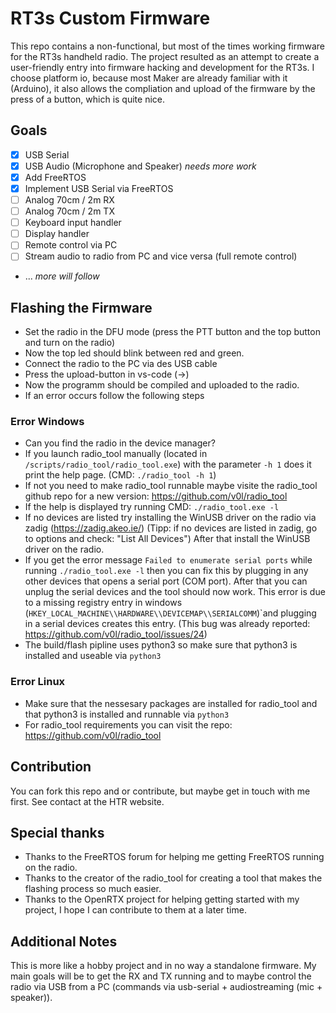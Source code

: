 # RT3s Custom Firmware

This repo contains a non-functional, but most of the times working firmware for
the RT3s handheld radio.
The project resulted as an attempt to create a user-friendly entry into
firmware hacking and development for the RT3s. I choose platform io, because most
Maker are already familiar with it (Arduino), it also allows the compliation and
upload of the firmware by the press of a button, which is quite nice.

## Goals
* [X] USB Serial
* [X] USB Audio (Microphone and Speaker) _needs more work_
* [X] Add FreeRTOS
* [X] Implement USB Serial via FreeRTOS
* [ ] Analog 70cm / 2m RX
* [ ] Analog 70cm / 2m TX
* [ ] Keyboard input handler
* [ ] Display handler
* [ ] Remote control via PC
* [ ] Stream audio to radio from PC and vice versa (full remote control)
* ... _more will follow_

## Flashing the Firmware

* Set the radio in the DFU mode (press the PTT button and the top button and
turn on the radio)
* Now the top led should blink between red and green.
* Connect the radio to the PC via des USB cable
* Press the upload-button in vs-code (->)
* Now the programm should be compiled and uploaded to the radio.
* If an error occurs follow the following steps

### Error Windows
* Can you find the radio in the device manager?
* If you launch radio_tool manually (located in `/scripts/radio_tool/radio_tool.exe`)
with the parameter `-h 1` does it print the help page. (CMD: `./radio_tool -h 1`)
* If not you need to make radio_tool runnable maybe visite the radio_tool github
repo for a new version: https://github.com/v0l/radio_tool
* If the help is displayed try running CMD: `./radio_tool.exe -l`
* If no devices are listed try installing the WinUSB driver on the radio via zadig
(https://zadig.akeo.ie/) (Tipp: if no devices are listed in zadig, go to options
and check: "List All Devices") After that install the WinUSB driver on the radio.
* If you get the error message `Failed to enumerate serial ports` while running
`./radio_tool.exe -l` then you can fix this by plugging in any other devices that
opens a serial port (COM port). After that you can unplug the serial devices and
the tool should now work. This error is due to a missing registry entry in windows
(`HKEY_LOCAL_MACHINE\\HARDWARE\\DEVICEMAP\\SERIALCOMM`)`and plugging in a serial
devices creates this entry. (This bug was already reported: https://github.com/v0l/radio_tool/issues/24)
* The build/flash pipline uses python3 so make sure that python3 is installed and useable
via `python3`

### Error Linux
* Make sure that the nessesary packages are installed for radio_tool and that
python3 is installed and runnable via `python3`
* For radio_tool requirements you can visit the repo: https://github.com/v0l/radio_tool

## Contribution

You can fork this repo and or contribute, but maybe get in touch with me first.
See contact at the HTR website.


## Special thanks

* Thanks to the FreeRTOS forum for helping me getting FreeRTOS running on the radio.
* Thanks to the creator of the radio_tool for creating a tool that makes the
flashing process so much easier.
* Thanks to the OpenRTX project for helping getting started with my project, I hope
I can contribute to them at a later time.

## Additional Notes

This is more like a hobby project and in no way a standalone firmware. My main
goals will be to get the RX and TX running and to maybe control the radio via
USB from a PC (commands via usb-serial + audiostreaming (mic + speaker)).